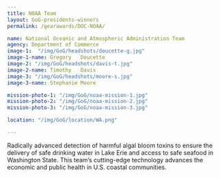 ```yaml
---
title: NOAA Team
layout: GoG-presidents-winners
permalink: /gearawards/DOC-NOAA/

name: National Oceanic and Atmospheric Administration Team
agency: Department of Commerce
image-1:  "/img/GoG/headshots/doucette-g.jpg"
image-1-name: Gregory	Doucette
image-2: "/img/GoG/headshots/davis-t.jpg"
image-2-name: Timothy	Davis
image-3: "/img/GoG/headshots/moore-s.jpg"
image-3-name: Stephanie	Moore

mission-photo-1: "/img/GoG/noaa-mission-1.jpg"
mission-photo-2: "/img/GoG/noaa-mission-2.jpg"
mission-photo-3: "/img/GoG/noaa-mission-3.jpg"

location: "/img/GoG/location/WA.png"

---
```



Radically advanced detection of harmful algal bloom toxins to ensure the delivery of safe drinking water in Lake Erie and access to safe seafood in Washington State. This team’s cutting-edge technology advances the economic and public health in U.S. coastal communities.
